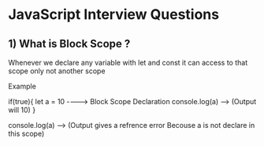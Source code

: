 # JavaScript Interview Questions


## 1) What is Block Scope ?
Whenever we declare any variable with let and const it can access to that scope only not another scope 

Example

if(true){
    let a = 10  ----> Block Scope Declaration
    console.log(a) --> (Output will 10)
}

console.log(a) --> (Output gives a refrence error Becouse a is not declare in this scope)
